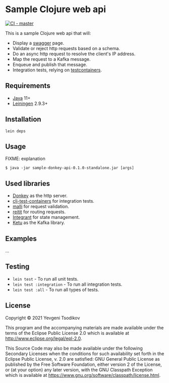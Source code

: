 # Sample Clojure web api

[![CI - master](https://github.com/evg-tso/sample-donkey-api/actions/workflows/ci_master.yml/badge.svg?branch=master)](https://github.com/evg-tso/sample-donkey-api/actions/workflows/ci_master.yml)

This is a sample Clojure web api that will:
- Display a [swagger](https://swagger.io/) page.
- Validate or reject http requests based on a schema.
- Do an async http request to resolve the client's IP address.
- Map the request to a Kafka message.
- Enqueue and publish that message.
- Integration tests, relying on [testcontainers](https://www.testcontainers.org).


## Requirements
- [Java](https://www.oracle.com/java/technologies/javase/jdk11-archive-downloads.html)
  11+
- [Leiningen](https://leiningen.org/) 2.9.3+

## Installation

`lein deps`

## Usage

FIXME: explanation

    $ java -jar sample-donkey-api-0.1.0-standalone.jar [args]

## Used libraries
- [Donkey](https://github.com/appsflyer/donkey) as the http server.
- [clj-test-containers](https://github.com/javahippie/clj-test-containers) for integration tests.
- [malli](https://github.com/metosin/malli) for request validation.
- [reitit](https://github.com/metosin/reitit) for routing requests.
- [Integrant](https://github.com/weavejester/integrant) for state management.
- [Ketu](https://github.com/appsflyer/ketu) as the Kafka library.

## Examples

...

## Testing

- `lein test` - To run all unit tests.
- `lein test :integration` - To run all integration tests.
- `lein test :all` - To run all types of tests.

## License

Copyright © 2021 Yevgeni Tsodikov

This program and the accompanying materials are made available under the
terms of the Eclipse Public License 2.0 which is available at
http://www.eclipse.org/legal/epl-2.0.

This Source Code may also be made available under the following Secondary
Licenses when the conditions for such availability set forth in the Eclipse
Public License, v. 2.0 are satisfied: GNU General Public License as published by
the Free Software Foundation, either version 2 of the License, or (at your
option) any later version, with the GNU Classpath Exception which is available
at https://www.gnu.org/software/classpath/license.html.
